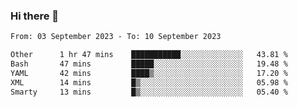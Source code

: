 ### Hi there 👋

<!--
**palaashatri/palaashatri** is a ✨ _special_ ✨ repository because its `README.md` (this file) appears on your GitHub profile.

Here are some ideas to get you started:

- 🔭 I’m currently working on ...
- 🌱 I’m currently learning ...
- 👯 I’m looking to collaborate on ...
- 🤔 I’m looking for help with ...
- 💬 Ask me about ...
- 📫 How to reach me: ...
- 😄 Pronouns: ...
- ⚡ Fun fact: ...
-->

<!--START_SECTION:waka-->

```txt
From: 03 September 2023 - To: 10 September 2023

Other      1 hr 47 mins    ███████████░░░░░░░░░░░░░░   43.81 %
Bash       47 mins         █████░░░░░░░░░░░░░░░░░░░░   19.48 %
YAML       42 mins         ████▒░░░░░░░░░░░░░░░░░░░░   17.20 %
XML        14 mins         █▒░░░░░░░░░░░░░░░░░░░░░░░   05.98 %
Smarty     13 mins         █▒░░░░░░░░░░░░░░░░░░░░░░░   05.40 %
```

<!--END_SECTION:waka-->
